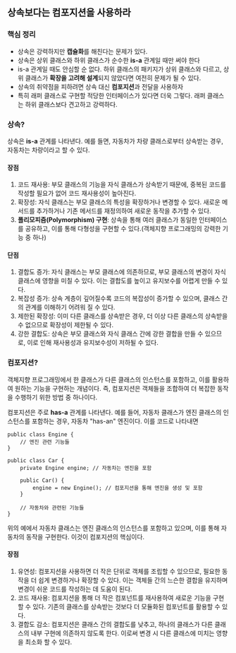 ## 상속보다는 컴포지션을 사용하라

### 핵심 정리

- 상속은 강력하지만 **캡슐화**를 해친다는 문제가 있다.
- 상속은 상위 클래스와 하위 클래스가 순수한 **is-a** 관계일 때만 써야 한다
- is-a 관계일 때도 안심할 순 없다. 하위 클래스의 패키지가 상위 클래스와 다르고, 상위 클래스가 **확장을 고려해 설계**되지 않았다면 여전히 문제가 될 수 있다.
- 상속의 취약점을 피하려면 상속 대신 **컴포지션**과 전달을 사용하자
- 특히 래퍼 클래스로 구현할 적당한 인터페이스가 있다면 더욱 그렇다. 래퍼 클래스는 하위 클래스보다 견고하고 강력하다.

### 상속?

상속은 **is-a** 관계를 나타낸다. 예를 들면, 자동차가 차량 클래스로부터 상속받는 경우, 자동차는 차량이라고 할 수 있다.

#### 장점
1. 코드 재사용: 부모 클래스의 기능을 자식 클래스가 상속받기 때문에, 중복된 코드를 작성할 필요가 없어 코드 재사용성이 높아진다.
2. 확장성: 자식 클래스는 부모 클래스의 특성을 확장하거나 변경할 수 있다. 새로운 메서드를 추가하거나 기존 메서드를 재정의하여 새로운 동작을 추가할 수 있다.
3. **폴리모피즘(Polymorphism) 구현**: 상속을 통해 여러 클래스가 동일한 인터페이스를 공유하고, 이를 통해 다형성을 구현할 수 있다.(객체지향 프로그래밍의 강력한 기능 중 하나)
#### 단점
1. 결합도 증가: 자식 클래스는 부모 클래스에 의존하므로, 부모 클래스의 변경이 자식 클래스에 영향을 미칠 수 있다. 이는 결합도를 높이고 유지보수를 어렵게 만들 수 있다.
2. 복잡성 증가: 상속 계층이 깊어질수록 코드의 복잡성이 증가할 수 있으며, 클래스 간의 관계를 이해하기 어려워 질 수 있다.
3. 제한된 확장성: 이미 다른 클래스를 상속받은 경우, 더 이상 다른 클래스의 상속받을 수 없으므로 확장성이 제한될 수 있다.
4. 강한 결합도: 상속은 부모 클래스와 자식 클래스 간에 강한 결합을 만들 수 있으므로, 이로 인해 재사용성과 유지보수성이 저하될 수 있다.

### 컴포지션?

객체지향 프로그래밍에서 한 클래스가 다른 클래스의 인스턴스를 포함하고, 이를 활용하여 원하는 기능을 구현하는 개념이다. 즉, 컴포지션은 객체들을 조합하여 더 복잡한 동작을 수행하기 위한 방법 중 하나이다.

컴포지션은 주로 **has-a** 관계를 나타낸다. 예를 들어, 자동차 클래스가 엔진 클래스의 인스턴스를 포함하는 경우, 자동차 "has-an" 엔진이다. 이를 코드로 나타내면

```
public class Engine {
    // 엔진 관련 기능들
}

public class Car {
    private Engine engine; // 자동차는 엔진을 포함

    public Car() {
        engine = new Engine(); // 컴포지션을 통해 엔진을 생성 및 포함
    }

    // 자동차와 관련된 기능들
}
```

위의 예에서 자동차 클래스는 엔진 클래스의 인스턴스를 포함하고 있으며, 이를 통해 자동차의 동작을 구현한다. 이것이 컴포지션의 핵심이다.

#### 장점
1. 유연성: 컴포지션을 사용하면 더 작은 단위로 객체를 조립할 수 있으므로, 필요한 동작을 더 쉽게 변경하거나 확장할 수 있다. 이는 객체들 간의 느슨한 결합을 유지하며 변경이 쉬운 코드를 작성하는 데 도움이 된다.
2. 코드 재사용: 컴포지션을 통해 더 작은 컴포넌트를 재사용하여 새로운 기능을 구현할 수 있다. 기존의 클래스를 상속받는 것보다 더 모듈화된 컴포넌트를 활용할 수 있다.
3. 결합도 감소: 컴포지션은 클래스 간의 결합도를 낮추고, 하나의 클래스가 다른 클래스의 내부 구현에 의존하지 않도록 한다. 이로써 변경 시 다른 클래스에 미치는 영향을 최소화 할 수 있다.

